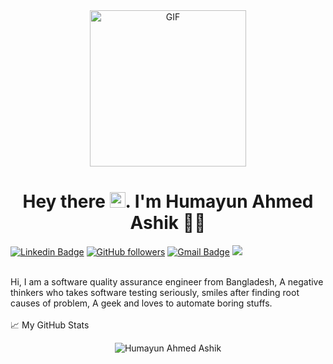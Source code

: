 <div align="center">
<img align="center" alt="GIF" height="250px" src="https://media.giphy.com/media/du3J3cXyzhj75IOgvA/giphy.gif" />

# Hey there <img src="https://media.giphy.com/media/hvRJCLFzcasrR4ia7z/giphy.gif" width="25px">. I'm Humayun Ahmed Ashik 👨‍🎓
</div>

[![Linkedin Badge](https://img.shields.io/badge/-Humayun%20Ahmed%20Ashik-blue?style=social&logo=Linkedin&logoColor=blue&link=https://www.linkedin.com/in/ashikruet133068/)](https://www.linkedin.com/in/ashikruet133068/)
 [![GitHub followers](https://img.shields.io/github/followers/3024k?label=Follow&style=social)](https://github.com/3024k/?tab=follow) 
 [![Gmail Badge](https://img.shields.io/badge/-3024hik@gmail.com-c14438?style=social&logo=Gmail&logoColor=red&link=mailto:3024hik@gmail.com)](mailto:3024hik@gmail.com) 
 ![](https://visitor-badge.glitch.me/badge?page_id=3024k.3024k) 

<br />
Hi, I am a software quality assurance engineer from Bangladesh,  A negative thinkers who takes software testing seriously, smiles after finding root causes of problem,
A geek and loves to automate boring stuffs.  

<br />
<br />
  
<summary>📈 My GitHub Stats</summary>

<p align="center"> <img src="https://github-readme-stats.vercel.app/api?username=3024k&show_icons=true&theme=gotham" alt="Humayun Ahmed Ashik" />

</details>
